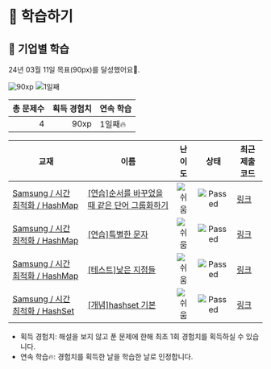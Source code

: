 # 📖 학습하기

## 🚀 기업별 학습
24년 03월 11일 목표(90px)를 달성했어요🥳.

![90xp](https://img.shields.io/badge/EXP-90xp-%235cb85c.svg?for-the-badge)
![1일째](https://img.shields.io/badge/연속학습-1일째-%23E34F26.svg?for-the-badge)

|총 문제수|획득 경험치|연속 학습|
|---:|---:|---|
4|90xp|1일째🔥|

|교재|이름|난이도|상태|최근 제출 코드|
|---|---|:---:|:---:|---|
|[Samsung / 시간 최적화 / HashMap](https://www.codetree.ai/missions?missionId=13)|[[연습]순서를 바꾸었을 때 같은 단어 그룹화하기](https://www.codetree.ai/missions/13/problems/group-same-word)|![쉬움][easy]|![Passed][passed]|[링크](https://github.com/junwon-0313/codetree-TILs/blob/main/240311/%EC%88%9C%EC%84%9C%EB%A5%BC%20%EB%B0%94%EA%BE%B8%EC%97%88%EC%9D%84%20%EB%95%8C%20%EA%B0%99%EC%9D%80%20%EB%8B%A8%EC%96%B4%20%EA%B7%B8%EB%A3%B9%ED%99%94%ED%95%98%EA%B8%B0/group-same-word.py)|
|[Samsung / 시간 최적화 / HashMap](https://www.codetree.ai/missions?missionId=13)|[[연습]특별한 문자](https://www.codetree.ai/missions/13/problems/special-character)|![쉬움][easy]|![Passed][passed]|[링크](https://github.com/junwon-0313/codetree-TILs/blob/main/240311/%ED%8A%B9%EB%B3%84%ED%95%9C%20%EB%AC%B8%EC%9E%90/special-character.py)|
|[Samsung / 시간 최적화 / HashMap](https://www.codetree.ai/missions?missionId=13)|[[테스트]낮은 지점들](https://www.codetree.ai/missions/13/problems/lowest-points)|![쉬움][easy]|![Passed][passed]|[링크](https://github.com/junwon-0313/codetree-TILs/blob/main/240311/%EB%82%AE%EC%9D%80%20%EC%A7%80%EC%A0%90%EB%93%A4/lowest-points.py)|
|[Samsung / 시간 최적화 / HashSet](https://www.codetree.ai/missions?missionId=13)|[[개념]hashset 기본](https://www.codetree.ai/missions/13/problems/hashset-basic)|![쉬움][easy]|![Passed][passed]|[링크](https://github.com/junwon-0313/codetree-TILs/blob/main/240311/hashset%20%EA%B8%B0%EB%B3%B8/hashset-basic.py)|


* 획득 경험치: 해설을 보지 않고 푼 문제에 한해 최초 1회 경험치를 획득하실 수 있습니다.
* 연속 학습🔥: 경험치를 획득한 날을 학습한 날로 인정합니다.










[b5]: https://img.shields.io/badge/Bronze_5-%235D3E31.svg
[b4]: https://img.shields.io/badge/Bronze_4-%235D3E31.svg
[b3]: https://img.shields.io/badge/Bronze_3-%235D3E31.svg
[b2]: https://img.shields.io/badge/Bronze_2-%235D3E31.svg
[b1]: https://img.shields.io/badge/Bronze_1-%235D3E31.svg
[s5]: https://img.shields.io/badge/Silver_5-%23394960.svg
[s4]: https://img.shields.io/badge/Silver_4-%23394960.svg
[s3]: https://img.shields.io/badge/Silver_3-%23394960.svg
[s2]: https://img.shields.io/badge/Silver_2-%23394960.svg
[s1]: https://img.shields.io/badge/Silver_1-%23394960.svg
[g5]: https://img.shields.io/badge/Gold_5-%23FFC433.svg
[g4]: https://img.shields.io/badge/Gold_4-%23FFC433.svg
[g3]: https://img.shields.io/badge/Gold_3-%23FFC433.svg
[g2]: https://img.shields.io/badge/Gold_2-%23FFC433.svg
[g1]: https://img.shields.io/badge/Gold_1-%23FFC433.svg
[p5]: https://img.shields.io/badge/Platinum_5-%2376DDD8.svg
[p4]: https://img.shields.io/badge/Platinum_4-%2376DDD8.svg
[p3]: https://img.shields.io/badge/Platinum_3-%2376DDD8.svg
[p2]: https://img.shields.io/badge/Platinum_2-%2376DDD8.svg
[p1]: https://img.shields.io/badge/Platinum_1-%2376DDD8.svg
[passed]: https://img.shields.io/badge/Passed-%23009D27.svg
[failed]: https://img.shields.io/badge/Failed-%23D24D57.svg
[easy]: https://img.shields.io/badge/쉬움-%235cb85c.svg?for-the-badge
[medium]: https://img.shields.io/badge/보통-%23FFC433.svg?for-the-badge
[hard]: https://img.shields.io/badge/어려움-%23D24D57.svg?for-the-badge